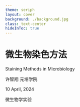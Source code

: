 ```yaml
---
theme: seriph
layout: cover
background: ./background.jpg
class: text-center
hideInToc: true
---
```


# 微生物染色方法

Staining Methods in Microbiology

许智翔 元培学院

10 April, 2024

<div class="absolute bottom-0 right-0 p-2">
		<carbon:earth-europe-africa-filled class="inline text-stone-600"/>	
    <span class="text-stone-600"> 微生物学实验 </span>
</div>